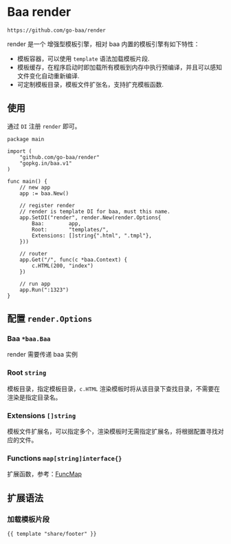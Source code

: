 # Baa render

`https://github.com/go-baa/render`

render 是一个 增强型模板引擎，相对 baa 内置的模板引擎有如下特性：

- 模板容器，可以使用 `template` 语法加载模板片段.
- 模板缓存，在程序启动时即加载所有模板到内存中执行预编译，并且可以感知文件变化自动重新编译.
- 可定制模板目录，模板文件扩张名，支持扩充模板函数.

## 使用

通过 `DI` 注册 `render` 即可。

```
package main

import (
    "github.com/go-baa/render"
    "gopkg.in/baa.v1"
)

func main() {
    // new app
    app := baa.New()

    // register render
    // render is template DI for baa, must this name.
    app.SetDI("render", render.New(render.Options{
        Baa:        app,
        Root:       "templates/",
        Extensions: []string{".html", ".tmpl"},
    }))

    // router
    app.Get("/", func(c *baa.Context) {
        c.HTML(200, "index")
    })

    // run app
    app.Run(":1323")
}
```

## 配置 `render.Options` 

### Baa `*baa.Baa`

render 需要传递 baa 实例

### Root `string`

模板目录，指定模板目录，`c.HTML` 渲染模板时将从该目录下查找目录，不需要在渲染是指定目录名。

### Extensions `[]string`

模板文件扩展名，可以指定多个，渲染模板时无需指定扩展名，将根据配置寻找对应的文件。

### Functions `map[string]interface{}`

扩展函数，参考：[FuncMap](https://godoc.org/html/template#FuncMap)

## 扩展语法

### 加载模板片段 

```
{{ template "share/footer" }}
```
